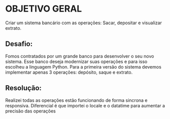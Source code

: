 # OBJETIVO GERAL

<p> Criar um sistema bancário com as operações: Sacar, depositar e visualizar extrato. </p>

## Desafio:
 <p> Fomos contratados por um grande banco para desenvolver o seu novo sistema. Esse banco deseja modernizar suas operações e para isso escolheu a linguagem Python. Para a primeira versão do sistema devemos implementar apenas 3 operações: depósito, saque e extrato. </p>

 ## Resolução: 
 <p> Realizei todas as operações estão funcionando de forma sincrona e responsiva. Diferencial é que importei o locale e o datatime para aumentar a precisão das operações </p>
